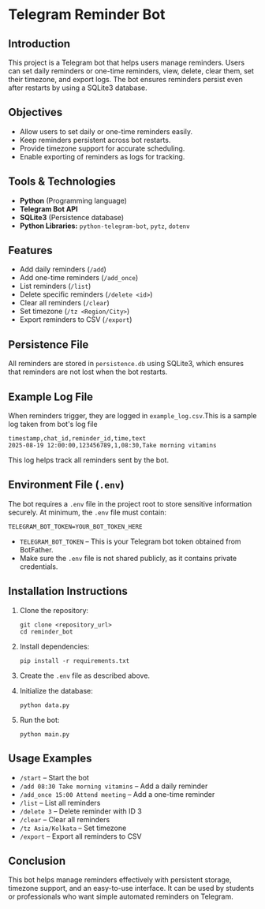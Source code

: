 

# Telegram Reminder Bot

## Introduction

This project is a Telegram bot that helps users manage reminders. Users can set daily reminders or one-time reminders, view, delete, clear them, set their timezone, and export logs. The bot ensures reminders persist even after restarts by using a SQLite3 database.

## Objectives

* Allow users to set daily or one-time reminders easily.
* Keep reminders persistent across bot restarts.
* Provide timezone support for accurate scheduling.
* Enable exporting of reminders as logs for tracking.

## Tools & Technologies

* **Python** (Programming language)
* **Telegram Bot API**
* **SQLite3** (Persistence database)
* **Python Libraries:** `python-telegram-bot`, `pytz`, `dotenv`

## Features

* Add daily reminders (`/add`)
* Add one-time reminders (`/add_once`)
* List reminders (`/list`)
* Delete specific reminders (`/delete <id>`)
* Clear all reminders (`/clear`)
* Set timezone (`/tz <Region/City>`)
* Export reminders to CSV (`/export`)

## Persistence File

All reminders are stored in `persistence.db` using SQLite3, which ensures that reminders are not lost when the bot restarts.

## Example Log File

When reminders trigger, they are logged in `example_log.csv`.This is a sample log taken from bot's log file

```
timestamp,chat_id,reminder_id,time,text
2025-08-19 12:00:00,123456789,1,08:30,Take morning vitamins
```

This log helps track all reminders sent by the bot.

## Environment File (`.env`)

The bot requires a `.env` file in the project root to store sensitive information securely. At minimum, the `.env` file must contain:

```
TELEGRAM_BOT_TOKEN=YOUR_BOT_TOKEN_HERE
```

* `TELEGRAM_BOT_TOKEN` – This is your Telegram bot token obtained from BotFather.
* Make sure the `.env` file is not shared publicly, as it contains private credentials.

## Installation Instructions

1. Clone the repository:

   ```
   git clone <repository_url>
   cd reminder_bot
   ```
2. Install dependencies:

   ```
   pip install -r requirements.txt
   ```
3. Create the `.env` file as described above.
4. Initialize the database:
   
    ```
   python data.py
   ```

5. Run the bot:

   ```
   python main.py
   ```

## Usage Examples

* `/start` – Start the bot
* `/add 08:30 Take morning vitamins` – Add a daily reminder
* `/add_once 15:00 Attend meeting` – Add a one-time reminder
* `/list` – List all reminders
* `/delete 3` – Delete reminder with ID 3
* `/clear` – Clear all reminders
* `/tz Asia/Kolkata` – Set timezone
* `/export` – Export all reminders to CSV

## Conclusion

This bot helps manage reminders effectively with persistent storage, timezone support, and an easy-to-use interface. It can be used by students or professionals who want simple automated reminders on Telegram.


